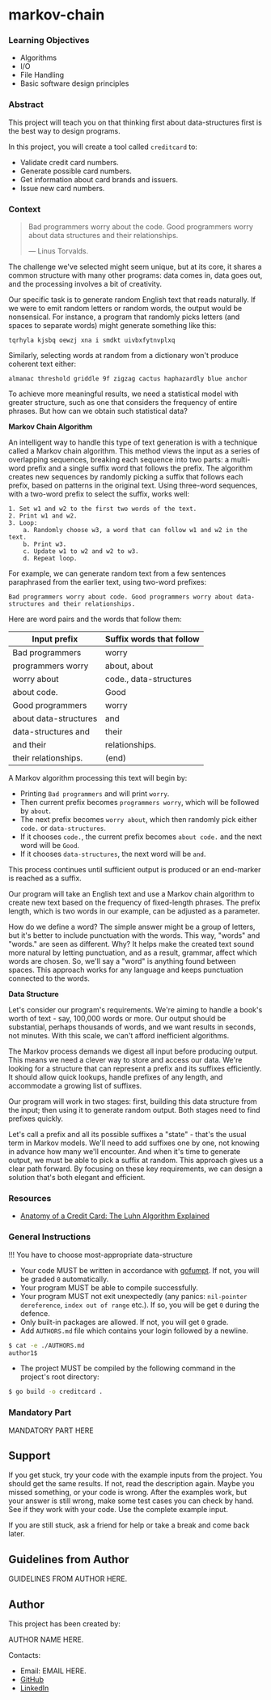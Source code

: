 # markov-chain

### Learning Objectives

- Algorithms
- I/O
- File Handling
- Basic software design principles

### Abstract

This project will teach you on that thinking first about data-structures first is the best way to design programs.

<!-- 
    Tip: Write a short description of what student
    will do during this project.
-->


In this project, you will create a tool called `creditcard` to:

- Validate credit card numbers.
- Generate possible card numbers.
- Get information about card brands and issuers.
- Issue new card numbers.


### Context

> Bad programmers worry about the code. Good programmers worry about data structures and their relationships.
>
> — Linus Torvalds.

The challenge we've selected might seem unique, but at its core, it shares a common structure with many other programs: data comes in, data goes out, and the processing involves a bit of creativity.

Our specific task is to generate random English text that reads naturally. If we were to emit random letters or random words, the output would be nonsensical. For instance, a program that randomly picks letters (and spaces to separate words) might generate something like this:

```
tqrhyla kjsbq oewzj xna i smdkt uivbxfytnvplxq
```

Similarly, selecting words at random from a dictionary won't produce coherent text either:

```
almanac threshold griddle 9f zigzag cactus haphazardly blue anchor
```

To achieve more meaningful results, we need a statistical model with greater structure, such as one that considers the frequency of entire phrases. But how can we obtain such statistical data?

**Markov Chain Algorithm**

An intelligent way to handle this type of text generation is with a technique called a Markov chain algorithm. This method views the input as a series of overlapping sequences, breaking each sequence into two parts: a multi-word prefix and a single suffix word that follows the prefix. The algorithm creates new sequences by randomly picking a suffix that follows each prefix, based on patterns in the original text. Using three-word sequences, with a two-word prefix to select the suffix, works well:

```
1. Set w1 and w2 to the first two words of the text.
2. Print w1 and w2.
3. Loop:
    a. Randomly choose w3, a word that can follow w1 and w2 in the text.
    b. Print w3.
    c. Update w1 to w2 and w2 to w3.
    d. Repeat loop.
```

For example, we can generate random text from a few sentences paraphrased from the earlier text, using two-word prefixes:

```
Bad programmers worry about code. Good programmers worry about data-structures and their relationships.
```

Here are word pairs and the words that follow them:

| Input prefix          | Suffix words that follow |
| --------------------- | ------------------------ |
| Bad programmers       | worry                    |
| programmers worry     | about, about             |
| worry about           | code., data-structures   |
| about code.           | Good                     |
| Good programmers      | worry                    |
| about data-structures | and                      |
| data-structures and   | their                    |
| and their             | relationships.           |
| their relationships.  | (end)                    |

A Markov algorithm processing this text will begin by:
- Printing `Bad programmers` and will print `worry`.
- Then current prefix becomes `programmers worry`, which will be followed by `about`.
- The next prefix becomes `worry about`, which then randomly pick either `code.` or `data-structures`.
- If it chooses `code.`, the current prefix becomes `about code.` and the next word will be `Good`.
- If it chooses `data-structures`, the next word will be `and`.

This process continues until sufficient output is produced or an end-marker is reached as a suffix.

Our program will take an English text and use a Markov chain algorithm to create new text based on the frequency of fixed-length phrases. The prefix length, which is two words in our example, can be adjusted as a parameter.

How do we define a word? The simple answer might be a group of letters, but it's better to include punctuation with the words. This way, "words" and "words." are seen as different. Why? It helps make the created text sound more natural by letting punctuation, and as a result, grammar, affect which words are chosen. So, we'll say a "word" is anything found between spaces. This approach works for any language and keeps punctuation connected to the words.

**Data Structure**

Let's consider our program's requirements. We're aiming to handle a book's worth of text - say, 100,000 words or more. Our output should be substantial, perhaps thousands of words, and we want results in seconds, not minutes. With this scale, we can't afford inefficient algorithms.

The Markov process demands we digest all input before producing output. This means we need a clever way to store and access our data. We're looking for a structure that can represent a prefix and its suffixes efficiently. It should allow quick lookups, handle prefixes of any length, and accommodate a growing list of suffixes.

Our program will work in two stages: first, building this data structure from the input; then using it to generate random output. Both stages need to find prefixes quickly.

Let's call a prefix and all its possible suffixes a "state" - that's the usual term in Markov models. We'll need to add suffixes one by one, not knowing in advance how many we'll encounter. And when it's time to generate output, we must be able to pick a suffix at random.
This approach gives us a clear path forward. By focusing on these key requirements, we can design a solution that's both elegant and efficient.

### Resources

<!-- Tip: useful resources here -->
- [Anatomy of a Credit Card: The Luhn Algorithm Explained](https://www.groundlabs.com/blog/anatomy-of-a-credit-card/)

### General Instructions


!!! You have to choose most-appropriate data-structure

<!-- 
    Tip: general instructions here
    You MUST change this points to align with your project.
-->

- Your code MUST be written in accordance with [gofumpt](https://github.com/mvdan/gofumpt). If not, you will be graded `0` automatically.
- Your program MUST be able to compile successfully.
- Your program MUST not exit unexpectedly (any panics: `nil-pointer dereference`, `index out of range` etc.). If so, you will be get `0` during the defence.
- Only built-in packages are allowed. If not, you will get `0` grade.
- Add `AUTHORS.md` file which contains your login followed by a newline. 

```sh
$ cat -e ./AUTHORS.md
author1$
```

- The project MUST be compiled by the following command in the project's root directory:

```sh
$ go build -o creditcard .
```

### Mandatory Part

<!-- 
    Tip: write here what student should do

    Provide project description
    Provide examples
    Provide requirements    
-->


MANDATORY PART HERE

## Support

<!--
    Tip: leave this section unchanged.
    This is a static text, which student must read in every project.
-->

If you get stuck, try your code with the example inputs from the project. You should get the same results. If not, read the description again. Maybe you missed something, or your code is wrong. After the examples work, but your answer is still wrong, make some test cases you can check by hand. See if they work with your code. Use the complete example input.

If you are still stuck, ask a friend for help or take a break and come back later.


## Guidelines from Author

<!--
    Tip: this section is optional. 
    In case if you want to give some guidelines, write it here.
    If no guidelines provided whole section can be removed.
-->

GUIDELINES FROM AUTHOR HERE.

## Author

This project has been created by:

<!-- Tip: type here author's name, position and company -->
<!-- John Doe, DevOps at Google -->

AUTHOR NAME HERE.

Contacts:
<!-- 
    Tip: list of contacts to reach the author.
    It can be email, linkedin, telegram, instagram, etc.
-->
- Email: EMAIL HERE.
- [GitHub](https://github.com/LOGIN_HERE/)
- [LinkedIn](https://www.linkedin.com/in/LOGIN_HERE/)
